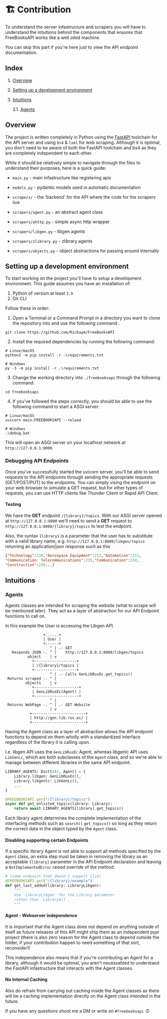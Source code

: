 # 🏗️ Contribution

To understand the server infastructure and scrapers you will have to understand the intuitions behind the components that ensures that FreeBooksAPI works like a well oiled machine.

You can skip this part if you're here just to view the API endpoint documentation.

## Index

1. [Overview](#overview)
2. [Setting up a development environment](#setting-up-a-development-environment)
3. [Intuitions](#intuitions)

   3.1. [Agents](#agents)

## Overview

The project is written completely in Python using the [FastAPI](https://fastapi.tiangolo.com/) toolchain for the API server and using `bs4` & `lxml` for web scraping.
Although it is optimal, you don't need to be aware of both the FastAPI toolchain and bs4 as they are completely independent to each other.

While it should be relatively simple to navigate through the files to understand their purposes, here is a quick guide:

- `main.py` - main infastructure like registering apis

- `models.py` - pydantic models used in automatic documentation
- `scrapers/` - the 'backend' for the API where the code for the scrapers live
- `scrapers/agent.py` - an abstract agent class
- `scrapers/ahttp.py` - simple async http wrapper
- `scrapers/libgen.py` - libgen agents
- `scrapers/zlibrary.py` - zlibrary agents
- `scrapers/objects.py` - object abstractions for passing around internally

## Setting up a development environment

To start working on the project you'll have to setup a development environment.
This guide assumes you have an installation of:

1. Python of version at least `3.9`
2. Git CLI

Follow these in order:

1. Open a Terminal or a Command Prompt in a directory you want to clone the repository into and use the following command :

```
git clone https://github.com/Rickaym/FreeBooksAPI
```

2. Install the required dependencies by running the following command:

```
# Linux/macOS
python3 -m pip install -r .\requirements.txt

# Windows
py -3 -m pip install -r .\requirements.txt
```

3. Change the working directory into `./freebooksapi` through the following command:

```
cd freebooksapi
```

4. If you've followed the steps correctly, you should be able to use the following command to start a ASGI server:

```
# Linux/macOS
uvicorn main:FREEBOOKSAPI --reload

# Windows
.\debug.bat
```

This will open an ASGI server on your localhost network at `http://127.0.0.1:8000`.

### Debugging API Endpoints

Once you've successfully started the uvicorn server, you'll be able to send requests to the API endpoints through sending the appropriate requests (GET/POST/PUT) to the endpoints. You can simply vising the endpoint on your web browser to simulate a GET request, but for other types of requests, you can use HTTP clients like Thunder Client or Rapid API Client.

#### Testing

We have the **GET** endpoint `/{library}/topics`. With our ASGI server opened at `http://127.0.0.1:8000` we'll need to send a **GET** request to `http://127.0.0.1:8000/{library}/topics` to test the endpoint.

Also, the syntax `{library}` is a parameter that the user has to substitute with a valid library name, e.g. `http://127.0.0.1:8000/libgen/topics`
returning an application/json response such as this

```json
{"Technology":210,"Aerospace Equipment":212,"Automation":211,
"Communication: Telecommunications":235,"Communication":234,
"Construction":236...}
```

## Intuitions

### Agents

Agents classes are intended for scraping the website (what to scrape will be mentioned later). They act as a layer of abstraction for our API Endpoint functions to call on.

In this example the User is accessing the Libgen API.

```
                 +......+
                 | User |
                 +------+
                    ^ | .- GET
   Responds JSON -. ^ |    http://127.0.0.1:8000/libgen/topics
          object    | v
            +-------------------+
            | /{library}/topics |
            +-------------------+
                    ^ | .- Calls GenLibRusEc.get_topics()
 Returns scraped -. ^ |
         objects    | v
            +--------------------+
            | GenLibRusEc(Agent) |
            +--------------------+
                    ^ |
 Returns WebPage -. ^ | .- GET Website
                    | v
           +------------------------+
           | http://gen.lib.rus.ec/ |
           +------------------------+
```

Having the Agent class as a layer of abstraction allows the API endpoint functions to depend on them wholly with a standardized interface regardless of the library it is calling upon.

I.e. libgen API uses the `GenLibRusEc` Agent, whereas libgenlc API uses `LibGenLc`, which are both subclasses of the `Agent` class, and so we're able to manage between different libraries in the same API endpoint.

```py
LIBRARY_AGENTS: Dict[str, Agent] = {
    Library.libgen: GenLibRusEc(),
    Library.libgenlc: LibGenLc(),
    ...
}

@FREEBOOKSAPI.get("/{library}/topics")
async def get_enlisted_topics(library: Library):
    return await LIBRARY_AGENTS[library].get_topics()
```

Each library agent determines the complete implementation of the interfacing methods such as `search()` `get_topics()` so long as they return the correct data in the object typed by the `Agent` class.

#### Disabling supporting certain Endpoints

If a specific library Agent is not able to support all methods specified by the `Agent` class, an extra step must be taken in removing the library as an acceptable `{library}` parameter in the API Endpoint declaration and leaving a `NotImplementedError` raised override of the method.

```py
# (some endpoint that doesn't support zlib)
@FREEBOOKSAPI.get("/{library}/example")
def get_last_added(library: LibraryLibgen):
    """
    Use `LibraryLibgen` for the Library parameter
    rather than `LibraryAll`.
    """
```

#### Agent - Webserver independence

It is important that the Agent class does not depend on anything outside of itself as future releases of this API might ship them as an independent pypi project (there is also zero reason for the Agent class to depend outside the folder, if your contribution happen to need something of that sort, reconsider!)

This independence also means that if you're contributing an Agent for a library, although it would be optimal, you aren't necessatited to understand the FastAPI infastructure that interacts with the Agent classes.

#### No Internal Caching

Also do refrain from carrying out caching inside the Agent classes as there will be a caching implementation directly on the Agent class intended in the future.

If you have any questions shoot me a DM or write on `#freebooksapi` :D
